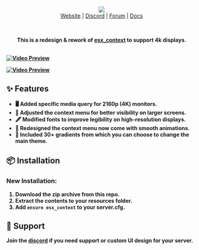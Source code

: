 <br/>

<div align="center" style="margin: 30px;">
  <a href="https://frvgs.com/">
      <img src="https://cdn.frvgs.com/banner.png" align="center" />
  </a>


  <br />
  <div align="center">
    <a href="https://frvgs.com">Website</a> |
    <a href="https://discord.gg/wHhg6Zgbsa">Discord</a> |
    <a href="https://forum.cfx.re/u/frvgs">Forum</a> |
    <a href="https://docs.frvgs.com/">Docs</a>
  </div>
</div>

<br />

<div align="center">
  <strong>This is a redesign & rework of <a href="https://github.com/esx-framework/esx_core/tree/main/%5Bcore%5D/esx_context">esx_context</a> to support 4k displays.

<br />
<br />

</div>

[![Video Preview](https://cdn.frvgs.com/core_preview/context_preview.png)](https://www.youtube.com/watch?v=1A6tiWjiMk8)

[![Video Preview](https://cdn.frvgs.com/youtube/preview_thumb.png)](https://www.youtube.com/watch?v=1A6tiWjiMk8)

## ✨ Features

- 🖥️ Added specific media query for 2160p (4K) monitors.
- 📐 Adjusted the context menu for better visibility on larger screens.
- 🖋️ Modified fonts to improve legibility on high-resolution displays.
- 🎨 Redesigned the context menu now come with smooth animations.
- 🌅 Included 30+ gradients from which you can choose to change the main theme.
  
## 📦 Installation

### New Installation:
1. Download the zip archive from this repo.
2. Extract the contents to your resources folder.
3. Add `ensure esx_context` to your server.cfg.


## 🛟 Support

Join the [discord](https://discord.gg/wHhg6Zgbsa)  if you need support or custom UI design for your server.